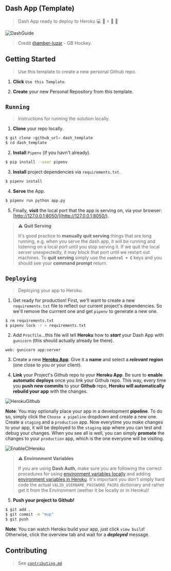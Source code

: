## Dash App (Template)

> Dash App ready to deploy to Heroku 💻 🐍 ⚡️ 🎉 🤝

![DashGuide](https://sportsdatasolutionsacademy.s3.eu-west-2.amazonaws.com/public/Links/DashSideBarTemplate.png)
> Credit [@amber-luzar](https://github.com/amber-luzar) - GB Hockey.

## Getting Started

> Use this template to create a new personal Github repo.

1. **Click** `Use this Template`.

2. **Create** your new Personal Repository from this template.

## ```Running```

> Instructions for running the solution locally.

1. **Clone** your repo locally.

```bash
$ git clone <github_url> dash_template
$ cd dash_template
```

2. **Install** `Pipenv` (if you havn't already).

```bash
$ pip install --user pipenv
```

3. **Install** project dependencies via `requirements.txt`.

```bash
$ pipenv install
```

4. **Serve** the App.

```bash
$ pipenv run python app.py
```

5. Finally, **visit** the local port that the app is serving on, via your browser: [http://127.0.0.1:8050/](http://127.0.0.1:8050/).

> :warning: **Quit Serving**
>
> It's good practice to **manually quit serving** things that are long running, e.g. when you serve the dash app, it will be running and listening on a local port until you stop serving it. If we quit the local server unexpectedly, it may block that port until we restart out machines. To **quit serving** simply use the **`control + C`** keys and you should see your **command prompt** return.

## `Deploying`

> Deploying your app to Heroku.

1. Get ready for production! First, we'll want to create a new `requirements.txt` file to reflect our current project's dependencies. So we'll remove the currrent one and get `pipenv` to generate a new one.

  ```bash
  $ rm requirements.txt
  $ pipenv lock -r > requirements.txt
  ```

2. Add `Procfile`...this file will tell **Heroku** how to ***start*** your Dash App with `gunicorn` (this should actually already be there).

  ```
  web: gunicorn app:server
  ```

3. Create a new **[Heroku App](https://dashboard.heroku.com/new-app)**. Give it a **name** and select a ***relevant*** **region** (one close to you or your client).

4. **Link** your Project's Github repo to your **Heroku App**. Be sure to **enable automatic deploys** once you link your Github repo. This way, every time you **push new commits** to your **Github** repo, **Heroku will automatically rebuild your app** with the changes.

  ![HerokuGithub](https://sportsdatasolutionsacademy.s3.eu-west-2.amazonaws.com/public/HerokuGithub.png)
  
  **Note**: You may optionally place your app in a development **pipeline**. To do so, simply click the `Choose a pipeline` dropdown and create a new one. Create a `staging` and a `production` app. Now everytime you make changes to your app, it will be deployed to the `staging` app where you can test and debug your changes. When you see all is well, you can simply **promote** the changes to your `production` app, which is the one everyone will be visiting.

  ![EnableCIHeroku](https://sportsdatasolutionsacademy.s3.eu-west-2.amazonaws.com/public/EnableCIHeroku.png)
  
> :warning: **Environment Variables**
> 
> If you are using **Dash Auth**, make sure you are following the correct procedures for using [environment variables locally](https://www.nylas.com/blog/making-use-of-environment-variables-in-python/) and adding [environment variables in Heroku](https://devcenter.heroku.com/articles/config-vars#using-the-heroku-dashboard). It's important you don't simply hard code the actual `VALID_USERNAME_PASSWORD_PAIRS` dictionary and rather get it from the Environment (wether it be locally or in Heroku)!


5. **Push your project to Github!**

  ```bash
  $ git add .
  $ git commit -m "mvp"
  $ git push
  ```

  **Note**: You can watch Heroku build your app, just click `view build`! Otherwise, click the overview tab and wait for a ***deployed*** message.


## Contributing

> See [```contributing.md```](./contributing.md)

